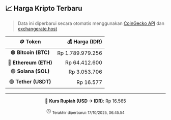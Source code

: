 

<!-- HARGA_KRIPTO -->
## 📈 Harga Kripto Terbaru

> Data ini diperbarui secara otomatis menggunakan [CoinGecko API](https://www.coingecko.com/) dan [exchangerate.host](https://exchangerate.host/)

<div align="center">

| 🪙 Token | 💰 Harga (IDR) |
|:------:|---------------:|
| 🟠 **Bitcoin (BTC)**   | Rp 1.789.979.256 |
| 🔵 **Ethereum (ETH)**  | Rp 64.412.600 |
| 🟣 **Solana (SOL)**    | Rp 3.053.706 |
| 🟢 **Tether (USDT)**   | Rp 16.577 |

---

💱 **Kurs Rupiah (USD → IDR)**: Rp 16.565

🕒 <sub>Terakhir diperbarui: 17/10/2025, 06.45.54</sub>

</div>
<!-- /HARGA_KRIPTO -->